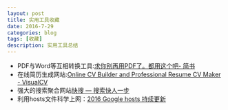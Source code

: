 ```yaml
---
layout: post
title: 实用工具收藏
date: 2016-7-29
categories: blog
tags: [收藏]
description: 实用工具总结
---   
```



- PDF与Word等互相转换工具:[求你别再用PDF了。都用这个吧- 简书](http://www.jianshu.com/p/950963cdea47)
- 在线简历生成网站:[Online CV Builder and Professional Resume CV Maker - VisualCV](https://www.visualcv.com/)  
- 强大的搜索聚合网站[快搜 — 搜索快人一步](http://so.chongbuluo.com/)            
- 利用hosts文件科学上网：[2016 Google hosts 持续更新](https://laod.org/hosts/2016-google-hosts.html)